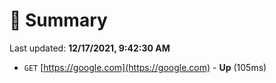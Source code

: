 # 📖 Summary
Last updated: **12/17/2021, 9:42:30 AM**

- `GET` [https://google.com](https://google.com) - **Up** (105ms)
